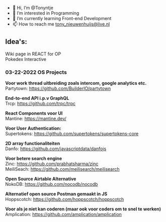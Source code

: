 - 👋 Hi, I’m @Tonyntje
- 👀 I’m interested in Programming
- 🌱 I’m currently learning Front-end Development
- 📫 How to reach me tony_nieuwenhuijs@live.nl

## Idea's:
Wiki page in REACT for OP<br>
Pokedex Interactive<br>

### 03-22-2022 OS Projects 
**Voor work thread uitbreiding zoals intercom, google analytics etc.**<br>
Partytown: https://github.com/BuilderIO/partytown<br>

**End-to-end API i.p.v GraphQL**<br>
Trcp: https://github.com/trpc/trpc<br>

**React Components voor UI**<br>
Mantine: https://mantine.dev/<br>

**Voor User Authentication:**<br>
Supertokens: https://github.com/supertokens/supertokens-core<br>


**2D array functionaliteiten**<br>
Danfo: https://github.com/javascriptdata/danfojs<br>

**Voor betere search engine**<br>
Zinc: https://github.com/prabhatsharma/zinc<br>
MeiliSeach: https://github.com/meilisearch/meilisearch<br>

**Open Source Airtable Alternative**<br>
NokoDB: https://github.com/nocodb/nocodb<br>

**Alternatief open source Postman gemaakt in JS**<br>
Hoppscotch: https://github.com/hoppscotch/hoppscotch<br>

**Voor als je niet kan coderen (maar ook voor coders om te snel te werken)**<br>
Amplication: https://github.com/amplication/amplication<br>
